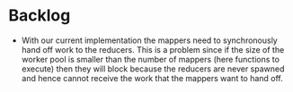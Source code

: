 Backlog
=======

* With our current implementation the mappers need to synchronously hand off
  work to the reducers. This is a problem since if the size of the worker pool
  is smaller than the number of mappers (here functions to execute) then they
  will block because the reducers are never spawned and hence cannot receive the
  work that the mappers want to hand off.
